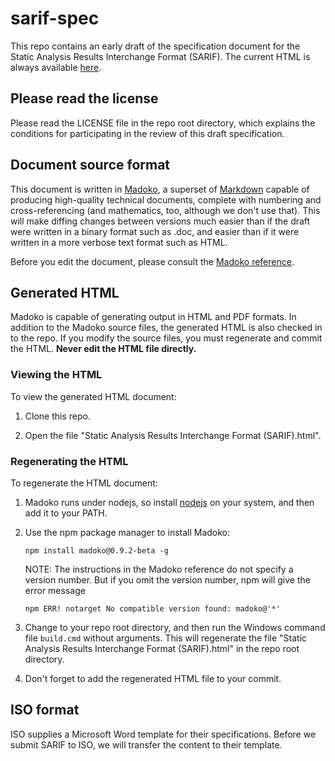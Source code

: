 # sarif-spec
This repo contains an early draft of the specification document for the Static Analysis Results Interchange Format (SARIF).
The current HTML is always available [here](https://rawgit.com/sarif-standard/sarif-spec/master/Static%20Analysis%20Results%20Interchange%20Format%20(SARIF).html#result-codeflows).

## Please read the license

Please read the LICENSE file in the repo root directory, which explains the conditions for participating in the review of this draft specification.

## Document source format

This document is written in [Madoko](https://www.madoko.net/),
a superset of [Markdown](http://daringfireball.net/projects/markdown/)
capable of producing high-quality technical documents,
complete with numbering and cross-referencing
(and mathematics, too, although we don't use that).
This will make diffing changes between versions much easier than if the draft were written in
a binary format such as .doc,
and easier than if it were written in a more verbose text format such as HTML.

Before you edit the document, please consult the
[Madoko reference](http://research.microsoft.com/en-us/um/people/daan/madoko/doc/reference.html).

## Generated HTML

Madoko is capable of generating output in HTML and PDF formats.
In addition to the Madoko source files, the generated HTML is also checked in to the repo.
If you modify the source files, you must regenerate and commit the HTML.
**Never edit the HTML file directly.**

### Viewing the HTML

To view the generated HTML document:

1. Clone this repo.

1. Open the file "Static Analysis Results Interchange Format (SARIF).html".

### Regenerating the HTML

To regenerate the HTML document:

1. Madoko runs under nodejs, so install [nodejs](http://nodejs.org/) on your system, and then add it to your PATH.

1. Use the npm package manager to install Madoko:

    `npm install madoko@0.9.2-beta -g`

    NOTE: The instructions in the Madoko reference do not specify a version number. But if you omit the version number, npm will give the error message

    `npm ERR! notarget No compatible version found: madoko@'*'`

1. Change to your repo root directory, and then run the Windows command file `build.cmd` without arguments. This will regenerate the file "Static Analysis Results Interchange Format (SARIF).html" in the repo root directory.

1. Don't forget to add the regenerated HTML file to your commit.


## ISO format

ISO supplies a Microsoft Word template for their specifications.
Before we submit SARIF to ISO, we will transfer the content to their template. 
